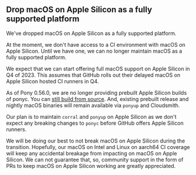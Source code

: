 ## Drop macOS on Apple Silicon as a fully supported platform

We've dropped macOS on Apple Silicon as a fully supported platform.

At the moment, we don't have access to a CI environment with macOS on Apple Silicon. Until we have one, we can no longer maintain macOS as a fully supported platform.

We expect that we can start offering full macOS support on Apple Silicon in Q4 of 2023. This assumes that GitHub rolls out their delayed macOS on Apple Silicon hosted CI runners in Q4.

As of Pony 0.56.0, we are no longer providing prebuilt Apple Silicon builds of ponyc. You can [still build from source](https://github.com/ponylang/ponyc/blob/main/BUILD.md#macos). And, existing prebuilt release and nightly macOS binaries will remain available via `ponyup` and Cloudsmith.

Our plan is to maintain `corral` and `ponyup` on Apple Silicon as we don't expect any breaking changes to `ponyc` before GitHub offers Apple Silicon runners.

We will be doing our best to not break macOS on Apple Silicon during the transition. Hopefully, our macOS on Intel and Linux on aarch64 CI coverage will keep any accidental breakage from impacting on macOS on Apple Silicon. We can not guarantee that, so, community support in the form of PRs to keep macOS on Apple Silicon working are greatly appreciated.
